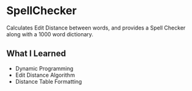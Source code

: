 # SpellChecker
Calculates Edit Distance between words, and provides a Spell Checker along with a 1000 word dictionary.

## What I Learned
- Dynamic Programming  
- Edit Distance Algorithm  
- Distance Table Formatting
